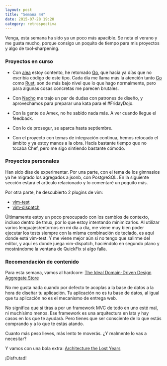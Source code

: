 ```yaml
---
layout: post
title: "Semana 44"
date: 2015-07-28 19:20
category: retrospectiva
---
```


Venga, esta semana ha sido ya un poco más apacible. Se nota el verano y me gusta
mucho, porque consigo un poquito de tiempo para mis proyectos y algo de
tool-sharpening.

### Proyectos en curso

* Con [alea](http://alea-soluciones.com) estoy contento, he retomado
  [Go](http://golang.org), que hacía ya días que no escribía código de este
  tipo. Cada día me llama más la atención tanto [Go](http://golang.org) como
  [Rust](http://rust-lang.org), son de más bajo nivel que lo que hago
  normalmente, pero para algunas cosas concretas me parecen brutales.

* Con [Nacho](https://twitter.com/Nachokyoku) me trajo un par de dudas con
  patrones de diseño, y aprovechamos para preparar una kata para el #FridayDojo.

* Con la gente de Amex, no he sabido nada más. A ver cuando llegue el feedback.

* Con lo de prosegur, se aparca hasta septiembre.

* Con el proyecto con temas de integración continua, hemos retocado el ámbito y
  ya estoy manos a la obra. Hacía bastante tiempo que no tocaba Chef, pero me
  sigo sintiendo bastante cómodo.

### Proyectos personales

Han sido días de experimentar. Por una parte, con el tema de los gimnasios ya he
migrado los agregados a jsonb, con PostgreSQL. En la siguiente sección estará el
artículo relacionado y lo comentaré un poquito más.

Por otra parte, he descubierto 2 plugins de vim:

* [vim-test](https://github.com/janko-m/vim-test)
* [vim-dispatch](https://github.com/tpope/vim-dispatch)

Últimamente estoy un poco preocupado con los cambios de contexto, incluso dentro
de tmux, por lo que estoy intentando minimizarlos. Al utilizar varios
lenguajes/entornos en mi día a día, me viene muy bien poder ejecutar los tests
siempre con la misma combinación de teclado, es aquí donde está vim-test.  Y
me viene mejor aún si no tengo que salirme del editor, y aquí es donde juega
vim-dispatch, haciéndolo en segundo plano y mostrándome la ventana de QuickFix
si algo falla.

### Recomendación de contenido

Para esta semana, vamos al hardcore: [The Ideal Domain-Driven Design Aggregate Store](https://vaughnvernon.co/?p=942)

No me gusta nada cuando por defecto te acoplas a la base de datos a la hora de
diseñar tu aplicación. Tu aplicación no es tu base de datos, al igual que tu
aplicación no es el mecanismo de entrega web.

No significa que si tiras a por un framework MVC de todo en uno esté mal, ni
muchísimo menos. Ese framework es una arquitectura en lata y hay casos en los que
te ayudará. Pero tienes que ser consciente de lo que estás comprando y a lo
que te estás atando.

Cuanto más peso lleves, más lento te moverás. ¿Y realmente lo vas a necesitar?

Y vamos con una bola extra: [Architecture the Lost
Years](https://www.youtube.com/watch?v=WpkDN78P884)


¡Disfrutad!
